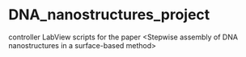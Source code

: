 # DNA_nanostructures_project
controller LabView scripts for the paper &lt;Stepwise assembly of DNA nanostructures in a surface-based method>
